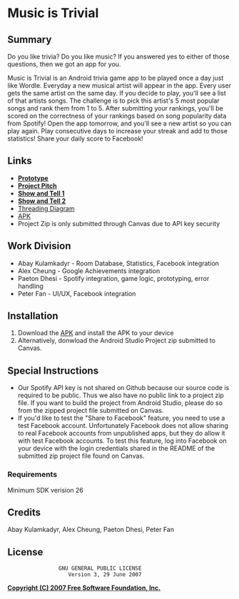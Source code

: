 # Music is Trivial

## Summary

Do you like trivia? Do you like music? If you answered yes to either of those questions, then we got an app for you.

Music is Trivial is an Android trivia game app to be played once a day just like Wordle. Everyday a new musical artist will appear in the app. Every user gets the same artist on the same day. If you decide to play, you'll see a list of that artists songs. The challenge is to pick this artist's 5 most popular songs and rank them from 1 to 5. After submitting your rankings, you'll be scored on the correctness of your rankings based on song popularity data from Spotify! Open the app tomorrow, and you'll see a new artist so you can play again. Play consecutive days to increase your streak and add to those statistics! Share your daily score to Facebook!

## Links
* [**Prototype**](https://miro.com/app/board/uXjVPHCNYA8=/)
* [**Project Pitch**](https://youtu.be/lnMhmHPjxhY)
* [**Show and Tell 1**](https://youtu.be/Q_0CcpiQyOk)
* [**Show and Tell 2**](https://www.youtube.com/watch?v=XXoiEawpZss)
* [Threading Diagram](https://docs.google.com/presentation/d/1_73l_FN74rvnzgC2XM60nbXAgu9R69Dn1lbByXkNczc/edit?usp=sharing)
* [APK](https://github.com/paetond1/music-is-trivial/blob/main/music-is-trivial.apk)
* Project Zip is only submitted through Canvas due to API key security

## Work Division
* Abay Kulamkadyr - Room Database, Statistics, Facebook integration
* Alex Cheung - Google Achievements integration
* Paeton Dhesi - Spotify integration, game logic, prototyping, error handling
* Peter Fan - UI/UX, Facebook integration

## Installation
 1. Download the [APK](https://github.com/paetond1/music-is-trivial/blob/main/music-is-trivial.apk) and install the APK to your device
 2. Alternatively, donwload the Android Studio Project zip submitted to Canvas.
 
 ## Special Instructions
 * Our Spotify API key is not shared on Github because our source code is required to be public. Thus we also have no public link to a project zip file. If you want to build the project from Android Studio, please do so from the zipped project file submitted on Canvas.
 * If you'd like to test the "Share to Facebook" feature, you need to use a test Facebook account. Unfortunately Facebook does not allow sharing to real Facebook accounts from unpublished apps, but they do allow it with test Facebook accounts. To test this feature, log into Facebook on your device with the login credentials shared in the README of the submitted zip project file found on Canvas.

### Requirements
Minimum SDK verision 26

## Credits
Abay Kulamkadyr,
Alex Cheung,
Paeton Dhesi,
Peter Fan


## License
                    GNU GENERAL PUBLIC LICENSE
                       Version 3, 29 June 2007

 [**Copyright (C) 2007 Free Software Foundation, Inc.**](https://fsf.org/)

